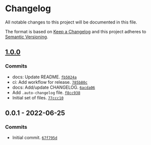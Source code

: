 # Changelog

All notable changes to this project will be documented in this file.

The format is based on [Keep a Changelog](https://keepachangelog.com/en/1.0.0/)
and this project adheres to [Semantic Versioning](https://semver.org/spec/v2.0.0.html).

## [1.0.0](https://github.com/loophp/nix-auto-changelog/compare/0.0.1...1.0.0)

### Commits

- docs: Update README. [`fb5024a`](https://github.com/loophp/nix-auto-changelog/commit/fb5024a03f55d5f80182177d5023c78120da8fac)
- ci: Add workflow for release. [`785b80c`](https://github.com/loophp/nix-auto-changelog/commit/785b80c6597a2ca820d64b64b6fa87297b9c2d2b)
- docs: Add/update CHANGELOG. [`6acda06`](https://github.com/loophp/nix-auto-changelog/commit/6acda0649cda9648a10080d6c12e65f0cbd7ffd8)
- Add `.auto-changelog` file. [`f8cc938`](https://github.com/loophp/nix-auto-changelog/commit/f8cc9380291e032723607211942d6aa3b97597a7)
- Initial set of files. [`77ccc10`](https://github.com/loophp/nix-auto-changelog/commit/77ccc10588fd0dda6924b733a85883e832412621)

## 0.0.1 - 2022-06-25

### Commits

- Initial commit. [`67f795d`](https://github.com/loophp/nix-auto-changelog/commit/67f795d3121233ba39a7679d6baf26bcba06e205)
